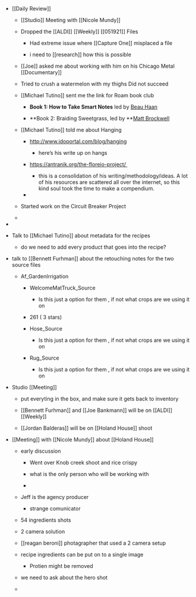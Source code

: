 - [[Daily Review]]
	 - [[Studio]] Meeting with [[Nicole Mundy]]

	 - Dropped the [[ALDI]] [[Weekly]] [[051921]] Files
		 - Had extreme issue where [[Capture One]] misplaced a file 

		 - i need to [[research]] how this is possible 

	 - [[Joe]] asked me about working with him on his Chicago Metal [[Documentary]]

	 - Tried to crush a watermelon with my thighs Did not succeed 

	 - [[Michael Tutino]] sent me the link for Roam book club
		 - **Book 1: How to Take Smart Notes** led by [Beau Haan](https://cwhitesullivan.lt.acemlna.com/Prod/link-tracker?redirectUrl=aHR0cHMlM0ElMkYlMkZ0d2l0dGVyLmNvbSUyRmJlYXVoYWFu&a=66602312&account=cwhitesullivan%2Eactivehosted%2Ecom&email=M6IXpaoDHWZN9eTS4XF1BvlMy%2BOWWuyaZunZiCXh6gI%3D&s=943d5d7d33db83b5564f20e37a94d386&i=241A1166A20A2601)

		 - **Book 2: Braiding Sweetgrass, led by **[Matt Brockwell](https://cwhitesullivan.lt.acemlna.com/Prod/link-tracker?redirectUrl=aHR0cHMlM0ElMkYlMkZ0d2l0dGVyLmNvbSUyRkplYW52YWxqZWFuNjg5&a=66602312&account=cwhitesullivan%2Eactivehosted%2Ecom&email=M6IXpaoDHWZN9eTS4XF1BvlMy%2BOWWuyaZunZiCXh6gI%3D&s=943d5d7d33db83b5564f20e37a94d386&i=241A1166A20A2602)

	 - [[Michael Tutino]] told me about Hanging 
		 - http://www.idoportal.com/blog/hanging
			 - here’s his write up on hangs

		 - https://antranik.org/the-floreio-project/ 
			 - this is a consolidation of his writing/methodology/ideas. A lot of his resources are scattered all over the internet, so this kind soul took the time to make a compendium.

		 - 

	 - Started work on the Circuit Breaker Project

	 - 

- 

- Talk to [[Michael Tutino]] about metadata for the recipes
	 - do we need to add every product that goes into the recipe?

- talk to [[Bennett Furhman]] about the retouching notes for the two source files
	 - Af_GardenIrrigation
		 - WelcomeMatTruck_Source
			 - Is this just a option for them , if not what crops are we using it on 

		 - 261 ( 3 stars)

		 - Hose_Source
			 - Is this just a option for them , if not what crops are we using it on 

		 - Rug_Source
			 - Is this just a option for them , if not what crops are we using it on 


- Studio [[Meeting]]
	 - put everyting in the box, and make sure it gets back to inventory

	 - [[Bennett Furhman]] and [[Joe Bankmann]] will be on [[ALDI]][[Weekly]]

	 - [[Jordan Balderas]] will be on [[Holand House]] shoot

- [[Meeting]] with [[Nicole Mundy]] about [[Holand House]]
	 - early discussion 
		 - Went over Knob creek shoot  and rice crispy 

		 - what is the only person who  will be working with 

		 - 

	 - Jeff is the agency producer
		 - strange comunicator

	 - 54 ingredients shots

	 - 2 camera solution 

	 - [[reagan beroni]] photagrapher that used a 2 camera setup 

	 - recipe ingredients  can  be put on to a single image 
		 - Protien might be removed 

	 - we need to ask about the hero shot

	 - 
